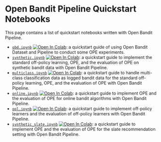 # Open Bandit Pipeline Quickstart Notebooks

This page contains a list of quickstart notebooks written with Open Bandit Pipeline.

- [`obd.ipynb`](./obd.ipynb) [![Open In Colab](https://colab.research.google.com/assets/colab-badge.svg)](https://colab.research.google.com/github/st-tech/zr-obp/blob/master/examples/quickstart/obd.ipynb): a quickstart guide of using Open Bandit Dataset and Pipeline to conduct some OPE experiments.
- [`synthetic.ipynb`](./synthetic.ipynb) [![Open In Colab](https://colab.research.google.com/assets/colab-badge.svg)](https://colab.research.google.com/github/st-tech/zr-obp/blob/master/examples/quickstart/synthetic.ipynb): a quickstart guide to implement the standard off-policy learning, OPE, and the evaluation of OPE on synthetic bandit data with Open Bandit Pipeline.
- [`multiclass.ipynb`](./multiclass.ipynb) [![Open In Colab](https://colab.research.google.com/assets/colab-badge.svg)](https://colab.research.google.com/github/st-tech/zr-obp/blob/master/examples/quickstart/multiclass.ipynb): a quickstart guide to handle multi-class classification data as logged bandit data for the standard off-policy learning, OPE, and the evaluation of OPE with Open Bandit Pipeline.
- [`online.ipynb`](./online.ipynb) [![Open In Colab](https://colab.research.google.com/assets/colab-badge.svg)](https://colab.research.google.com/github/st-tech/zr-obp/blob/master/examples/quickstart/online.ipynb): a quickstart guide to implement OPE and the evaluation of OPE for online bandit algorithms with Open Bandit Pipeline.
- [`opl.ipynb`](./opl.ipynb) [![Open In Colab](https://colab.research.google.com/assets/colab-badge.svg)](https://colab.research.google.com/github/st-tech/zr-obp/blob/master/examples/quickstart/opl.ipynb): a quickstart guide to implement off-policy learners and the evaluation of off-policy learners with Open Bandit Pipeline.
- [`synthetic_slate.ipynb`](./synthetic_slate.ipynb) [![Open In Colab](https://colab.research.google.com/assets/colab-badge.svg)](https://colab.research.google.com/github/st-tech/zr-obp/blob/master/examples/quickstart/synthetic_slate.ipynb): a quickstart guide to implement OPE and the evaluation of OPE for the slate recommendation setting with Open Bandit Pipeline.
